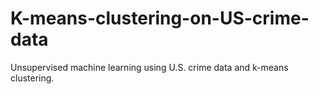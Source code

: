 # K-means-clustering-on-US-crime-data
Unsupervised machine learning using U.S. crime data and k-means clustering.
